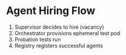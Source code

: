 # Agent Hiring Flow
1. Supervisor decides to hire (vacancy)
2. Orchestrator provisions ephemeral test pod
3. Probation tests run
4. Registry registers successful agents
